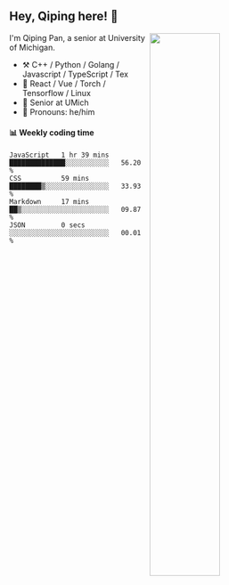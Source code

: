

## Hey, Qiping here! :wave:

[<img align="right" width="50%" src="https://github-readme-stats.vercel.app/api?username=ppppqp&theme=dark&show_icons=true">](https://metrics.lecoq.io/ppppqp?template=classic)


I'm Qiping Pan, a senior at University of Michigan.

-   :hammer_and_pick: C++ / Python / Golang / Javascript / TypeScript / Tex
-   :pencil: React / Vue / Torch / Tensorflow / Linux 
-   :seedling: Senior at UMich
-   :man: Pronouns: he/him



#### :bar_chart: Weekly coding time

<!--START_SECTION:waka-->

```text
JavaScript   1 hr 39 mins    ██████████████░░░░░░░░░░░   56.20 %
CSS          59 mins         ████████▒░░░░░░░░░░░░░░░░   33.93 %
Markdown     17 mins         ██▒░░░░░░░░░░░░░░░░░░░░░░   09.87 %
JSON         0 secs          ░░░░░░░░░░░░░░░░░░░░░░░░░   00.01 %
```

<!--END_SECTION:waka-->
